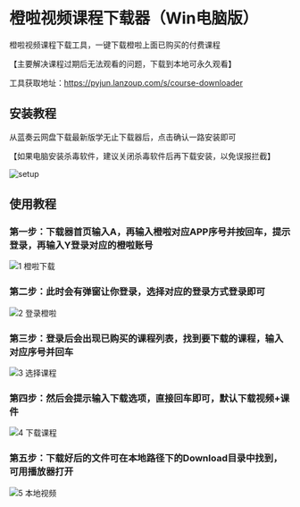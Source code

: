 # 橙啦视频课程下载器（Win电脑版）

橙啦视频课程下载工具，一键下载橙啦上面已购买的付费课程

【主要解决课程过期后无法观看的问题，下载到本地可永久观看】

工具获取地址：https://pyjun.lanzoup.com/s/course-downloader

## 安装教程
从蓝奏云网盘下载最新版学无止下载器后，点击确认一路安装即可

【如果电脑安装杀毒软件，建议关闭杀毒软件后再下载安装，以免误报拦截】

![setup](https://github.com/PyJun/xuelang_downlaoder/assets/39453044/32134058-2a36-4966-a519-1d4d82b2c347)


## 使用教程
### 第一步：下载器首页输入A，再输入橙啦对应APP序号并按回车，提示登录，再输入Y登录对应的橙啦账号
![1 橙啦下载](https://github.com/user-attachments/assets/8b84a9b9-2fb4-49c6-a8d6-679bde02023c)
### 第二步：此时会有弹窗让你登录，选择对应的登录方式登录即可
![2 登录橙啦](https://github.com/user-attachments/assets/dfd4e1ee-c904-464b-83b8-9e91de053a1b)
### 第三步：登录后会出现已购买的课程列表，找到要下载的课程，输入对应序号并回车
![3 选择课程](https://github.com/user-attachments/assets/3781357b-c5a0-4fa7-b12a-28c7830b299a)
### 第四步：然后会提示输入下载选项，直接回车即可，默认下载视频+课件
![4 下载课程](https://github.com/user-attachments/assets/0bd92f61-68b8-4061-9d53-6e94700f68af)
### 第五步：下载好后的文件可在本地路径下的Download目录中找到，可用播放器打开
![5 本地视频](https://github.com/user-attachments/assets/5085b0d4-d25c-4d30-bf00-d8684af3f5a9)


